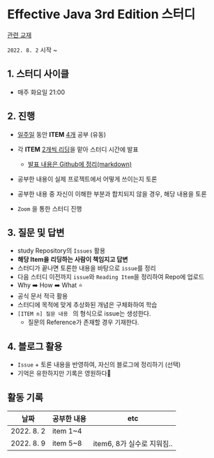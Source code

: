 # Effective Java 3rd Edition 스터디

[관련 교재](https://book.naver.com/bookdb/book_detail.nhn?bid=14097515)

`2022. 8. 2` 시작 ~ 

## 1. 스터디 사이클

* 매주 화요일 21:00



## 2. 진행

* <u>일주일</u> 동안 **ITEM** <u>4개</u> 공부 (유동)

* 각 **ITEM** <u>2개씩 리딩</u>을 맡아 스터디 시간에 발표
	* <u>발표 내용은 Github에 정리(markdown)</u>
* 공부한 내용이 실제 프로젝트에서 어떻게 쓰이는지 토론
* 공부한 내용 중 자신이 이해한 부분과 합치되지 않을 경우, 해당 내용을 토론
* `Zoom` 을 통한 스터디 진행



## 3. 질문 및 답변

* study Repository의 `Issues` 활용
* **해당 Item을 리딩하는 사람이 책임지고 답변**
* 스터디가 끝나면 토론한 내용을 바탕으로 `issue`를 정리
* 다음 스터디 이전까지 `issue`와 `Reading Item`을 정리하여 Repo에 업로드 
* Why ➡️ How ➡️  What ⭐
* 공식 문서 적극 활용
* 스터디에 목적에 맞게 추상화된 개념은 구체화하여 학습
* `[ITEM n] 질문 내용 ` 의 형식으로 issue는 생성한다.
	* 질문의 Reference가 존재할 경우 기재한다.



## 4. 블로그 활용

* `Issue` + 토론 내용을 반영하여, 자신의 블로그에 정리하기 (선택)
* 기억은 유한하지만 기록은 영원하다🙂





## 활동 기록

| 날짜       | 공부한 내용 | etc                        |
| ---------- | ----------- | -------------------------- |
| 2022. 8. 2 | item 1~4    |                            |
| 2022. 8. 9 | item 5~8    | item6, 8가 실수로 지워짐.. |

